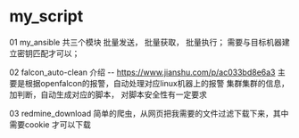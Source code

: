 # my_script
01 my_ansible
    共三个模块 批量发送， 批量获取， 批量执行；
    需要与目标机器建立密钥匹配才可以；
   
02 falcon_auto-clean
    介绍 -- https://www.jianshu.com/p/ac033bd8e6a3
    主要是根据openfalcon的报警，自动处理对应linux机器上的报警
    集群集群的信息，加判断，自动生成对应的脚本， 对脚本安全性有一定要求

03 redmine_download
    简单的爬虫，从网页把我需要的文件过滤下载下来，其中需要cookie 才可以下载
